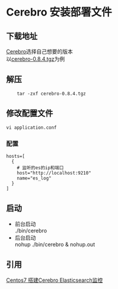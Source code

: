 # Cerebro 安装部署文件
## 下载地址
[Cerebro](https://github.com/lmenezes/cerebro)选择自己想要的版本  
以[cerebro-0.8.4.tgz](https://github.com/lmenezes/cerebro/releases/download/v0.8.4/cerebro-0.8.4.tgz)为例
## 解压
```
	tar -zxf cerebro-0.8.4.tgz
```

## 修改配置文件
`vi application.conf`  
### 配置
```
hosts=[
  {
  	# 监听的es的ip和端口
    host="http://localhost:9210"
    name="es_log"
  }
]
```
## 启动
- 前台启动  
./bin/cerebro
- 后台启动  
nohup ./bin/cerebro & nohup.out


## 引用
[Centos7 搭建Cerebro Elasticsearch监控](https://www.jianshu.com/p/e61c82af2e19)
